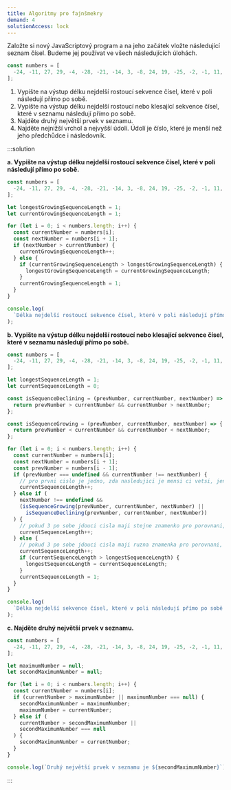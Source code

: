 ```yaml
---
title: Algoritmy pro fajnšmekry
demand: 4
solutionAccess: lock
---
```


Založte si nový JavaScriptový program a na jeho začátek vložte následující seznam čísel. Budeme jej používat ve všech následujících úlohách.

<!-- prettier-ignore -->
```js
const numbers = [
  -24, -11, 27, 29, -4, -28, -21, -14, 3, -8, 24, 19, -25, -2, -1, 11, 32, -31, 5
];
```

1. Vypište na výstup délku nejdelší rostoucí sekvence čísel, které v poli následují přímo po sobě.
1. Vypište na výstup délku nejdelší rostoucí nebo klesající sekvence čísel, které v seznamu následují přímo po sobě.
1. Najděte druhý největší prvek v seznamu.
1. Najděte nejnižší vrchol a nejvyšší údolí. Údolí je číslo, které je menší než jeho předchůdce i následovník.

:::solution

**a. Vypište na výstup délku nejdelší rostoucí sekvence čísel, které v poli následují přímo po sobě.**

<!-- prettier-ignore -->
```js
const numbers = [
  -24, -11, 27, 29, -4, -28, -21, -14, 3, -8, 24, 19, -25, -2, -1, 11, 32, -31, 5,
];

let longestGrowingSequenceLength = 1;
let currentGrowingSequenceLength = 1;

for (let i = 0; i < numbers.length; i++) {
  const currentNumber = numbers[i];
  const nextNumber = numbers[i + 1];
  if (nextNumber > currentNumber) {
    currentGrowingSequenceLength++;
  } else {
    if (currentGrowingSequenceLength > longestGrowingSequenceLength) {
      longestGrowingSequenceLength = currentGrowingSequenceLength;
    }
    currentGrowingSequenceLength = 1;
  }
}

console.log(
  `Délka nejdelší rostoucí sekvence čísel, které v poli následují přímo po sobě je ${longestGrowingSequenceLength}`
);
```

**b. Vypište na výstup délku nejdelší rostoucí nebo klesající sekvence čísel, které v seznamu následují přímo po sobě.**

<!-- prettier-ignore -->
```js
const numbers = [
  -24, -11, 27, 29, -4, -28, -21, -14, 3, -8, 24, 19, -25, -2, -1, 11, 32, -31, 5,
];

let longestSequenceLength = 1;
let currentSequenceLength = 0;

const isSequenceDeclining = (prevNumber, currentNumber, nextNumber) => {
  return prevNumber > currentNumber && currentNumber > nextNumber;
};

const isSequenceGrowing = (prevNumber, currentNumber, nextNumber) => {
  return prevNumber < currentNumber && currentNumber < nextNumber;
};

for (let i = 0; i < numbers.length; i++) {
  const currentNumber = numbers[i];
  const nextNumber = numbers[i + 1];
  const prevNumber = numbers[i - 1];
  if (prevNumber === undefined && currentNumber !== nextNumber) {
    // pro prvni cislo je jedno, zda nasledujici je mensi ci vetsi, jen nesmi byt rovno
    currentSequenceLength++;
  } else if (
    nextNumber !== undefined &&
    (isSequenceGrowing(prevNumber, currentNumber, nextNumber) ||
      isSequenceDeclining(prevNumber, currentNumber, nextNumber))
  ) {
    // pokud 3 po sobe jdouci cisla maji stejne znamenko pro porovnani, je to sekvence
    currentSequenceLength++;
  } else {
    // pokud 3 po sobe jdouci cisla maji ruzna znamenka pro porovnani, vime, ze uz to neni sekvence
    currentSequenceLength++;
    if (currentSequenceLength > longestSequenceLength) {
      longestSequenceLength = currentSequenceLength;
    }
    currentSequenceLength = 1;
  }
}

console.log(
  `Délka nejdelší sekvence čísel, které v poli následují přímo po sobě je ${longestSequenceLength}`
);
```

**c. Najděte druhý největší prvek v seznamu.**

<!-- prettier-ignore -->
```js
const numbers = [
  -24, -11, 27, 29, -4, -28, -21, -14, 3, -8, 24, 19, -25, -2, -1, 11, 32, -31, 5,
];

let maximumNumber = null;
let secondMaximumNumber = null;

for (let i = 0; i < numbers.length; i++) {
  const currentNumber = numbers[i];
  if (currentNumber > maximumNumber || maximumNumber === null) {
    secondMaximumNumber = maximumNumber;
    maximumNumber = currentNumber;
  } else if (
    currentNumber > secondMaximumNumber ||
    secondMaximumNumber === null
  ) {
    secondMaximumNumber = currentNumber;
  }
}

console.log(`Druhý největší prvek v seznamu je ${secondMaximumNumber}`);
```

:::
